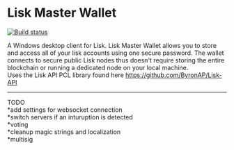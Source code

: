 # Lisk Master Wallet
[![Build status](https://ci.appveyor.com/api/projects/status/6hoia5kjdoxfml23?svg=true)](https://ci.appveyor.com/project/ByronAP/lisk-master-wallet)

A Windows desktop client for Lisk. Lisk Master Wallet allows you to store and access all of your lisk accounts using one secure password. The wallet connects to secure public Lisk nodes thus doesn't require storing the entire blockchain or running a dedicated node on your local machine.<br/>
Uses the Lisk API PCL library found here https://github.com/ByronAP/Lisk-API

***
TODO<br/>
*add settings for websocket connection<br/>
*switch servers if an inturuption is detected<br/>
*voting<br/>
*cleanup magic strings and localization<br/>
*multisig
